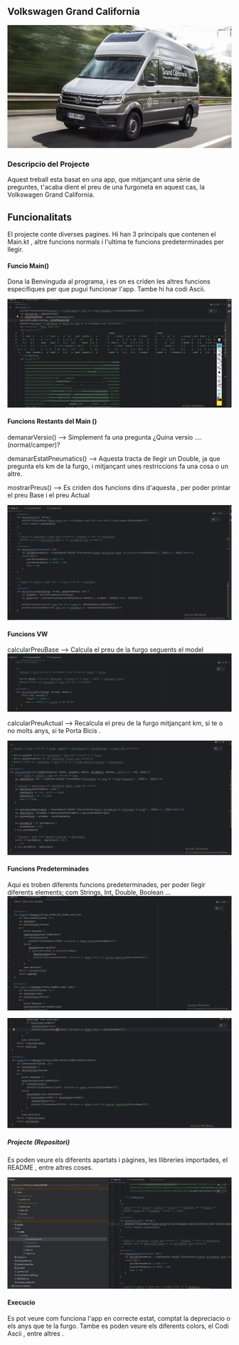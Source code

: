 ## Volkswagen Grand California

![GC](https://github.com/mcalex468/Exercici-VW5Ampliat/blob/main/GrandCaliforniaRM.jpg)

### Descripcio del Projecte
Aquest treball esta basat en una app, que mitjançant una sèrie de preguntes, t'acaba dient el preu de una furgoneta en aquest cas, la Volkswagen Grand California.

## Funcionalitats
El projecte conte diverses pagines. Hi han 3 principals que contenen el Main.kt , altre funcions normals i l'ultima te funcions predeterminades per llegir.

#### Funcio Main()
Dona la Benvinguda al programa, i es on es criden les altres funcions especifiques per que pugui funcionar l'app. Tambe hi ha codi Ascii.

![Main](https://github.com/mcalex468/Exercici-VW5Ampliat/blob/main/Screen%20Shot%2022-12-2023%20at%2023.00.png)

#### Funcions Restants del Main ()
demanarVersio() --> Simplement fa una pregunta ¿Quina versio .... (normal/camper)? 

demanarEstatPneumatics() --> Aquesta tracta de llegir un Double, ja que pregunta els km de la furgo, i mitjançant unes restriccions fa una cosa o un altre.

mostrarPreus() --> Es criden dos funcions dins d'aquesta , per poder printar el preu 
Base i el preu Actual

![Funcions Main](https://github.com/mcalex468/Exercici-VW5Ampliat/blob/main/funcionsMain.png)

#### Funcions VW
calcularPreuBase --> Calcula el preu de la furgo seguents el model 
![pBase](https://github.com/mcalex468/Exercici-VW5Ampliat/blob/main/CalcPreuBase.png)

calcularPreuActual --> Recalcula el preu de la furgo mitjançant km, si te o no molts anys, si te Porta Bicis . 

![Recalcul](https://github.com/mcalex468/Exercici-VW5Ampliat/blob/main/calcPreuActual.png)

#### Funcions Predeterminades 
Aqui es troben diferents funcions predeterminades, per poder llegir diferents elements; com Strings, Int, Double, Boolean ...
![predet](https://github.com/mcalex468/Exercici-VW5Ampliat/blob/main/llegirInt.png)

![predet2](https://github.com/mcalex468/Exercici-VW5Ampliat/blob/main/llegirDouble.png)

##### Projecte (Repositori)
Es poden veure els diferents apartats i pàgines, les llibreries importades, el README , entre altres coses.

![menurepositori](https://github.com/mcalex468/Exercici-VW5Ampliat/blob/main/menuIzq.png)

#### Execucio 
Es pot veure com funciona l'app en correcte estat, comptat la depreciacio o els anys que te la furgo. Tambe es poden veure els diferents colors, el Codi Ascii , entre altres .

![]()

![]()
